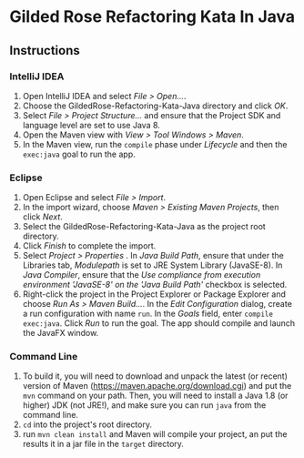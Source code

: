 # Gilded Rose Refactoring Kata In Java

## Instructions

### IntelliJ IDEA

1. Open IntelliJ IDEA and select _File > Open..._.
2. Choose the GildedRose-Refactoring-Kata-Java directory and click _OK_.
3. Select _File > Project Structure..._ and ensure that the Project SDK and language level are set to use Java 8.
4. Open the Maven view with _View > Tool Windows > Maven_.
5. In the Maven view, run the `compile` phase under _Lifecycle_ and then the `exec:java` goal to run the app.

### Eclipse

1. Open Eclipse and select _File > Import_.
2. In the import wizard, choose _Maven > Existing Maven Projects_, then click _Next_.
3. Select the GildedRose-Refactoring-Kata-Java as the project root directory.
4. Click _Finish_ to complete the import.
5. Select _Project > Properties_ . In _Java Build Path_, ensure that under the Libraries tab, _Modulepath_ is set to JRE System Library (JavaSE-8). In _Java Compiler_, ensure that the _Use compliance from execution environment 'JavaSE-8' on the 'Java Build Path'_ checkbox is selected.
6. Right-click the project in the Project Explorer or Package Explorer and choose _Run As > Maven Build..._. In the _Edit Configuration_ dialog, create a run configuration with name `run`. In the _Goals_ field, enter `compile exec:java`. Click _Run_ to run the goal. The app should compile and launch the JavaFX window.

### Command Line


1. To build it, you will need to download and unpack the latest (or recent) version of Maven (https://maven.apache.org/download.cgi)
   and put the `mvn` command on your path.
   Then, you will need to install a Java 1.8 (or higher) JDK (not JRE!), and make sure you can run `java` from the command line.
2. `cd` into the project's root directory.
3. run `mvn clean install` and Maven will compile your project,
   an put the results it in a jar file in the `target` directory.


